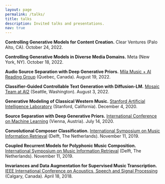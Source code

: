 ```yaml
---
layout: page
permalink: /talks/
title: talks
description: Invited talks and presentations.
nav: true
---
```


<b>Controlling Generative Models for Content Creation.</b> Clear Ventures (Palo Alto, CA). October 24, 2022.

<b>Controlling Generative Models in Diverse Media Domains.</b>  Meta (New York, NY). October 18, 2022.

<b>Audio Source Separation with Deep Generative Priors.</b> <a href="https://groups.google.com/g/music_reading_group">Mila Music + AI Reading Group</a> (Quebec, Canada). August 19, 2022.

<b>Classifier-Guided Controllable Text Generation with Diffusion-LM.</b> <a href="https://mosaic.allenai.org/">Mosaic Team at AI2</a> (Seattle, Washington). August 3, 2022.

<b>Generative Modeling of Classical Western Music.</b> <a href="https://ai.stanford.edu/">Stanford Artificial Intelligence Laboratory</a> (Stanford, California). December 4, 2020.

<b>Source Separation with Deep Generative Priors.</b> <a href="https://icml.cc/virtual/2020/poster/6713">International Conference on Machine Learning</a> (Vienna, Austria). July 14, 2020.

<b>Convolutional Composer Classification.</b> <a href="https://ismir2019.ewi.tudelft.nl/">International Symposium on Music Information Retrieval</a> (Delft, The Netherlands). November 11, 2019.

<b>Coupled Recurrent Models for Polyphonic Music Composition.</b> <a href="https://ismir2019.ewi.tudelft.nl/">International Symposium on Music Information Retrieval</a> (Delft, The Netherlands). November 11, 2019.

<b>Invariances and Data Augmentation for Supervised Music Transcription.</b> <a href="https://www.2018.ieeeicassp.org/2018.ieeeicassp.org/Default.html">IEEE International Conference on Acoustics, Speech and Signal Processing</a> (Calgary, Canada). April 18, 2018.

